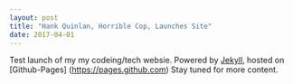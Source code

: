```yaml
---
layout: post
title: "Hank Quinlan, Horrible Cop, Launches Site"
date: 2017-04-01
---
```


Test launch of my my codeing/tech websie. 
Powered by [Jekyll](http://jekyllrb.com), hosted on [Github-Pages] (https://pages.github.com)
Stay tuned for more content.
